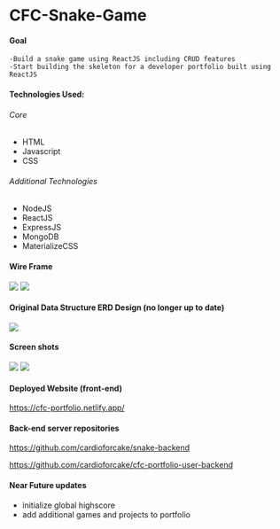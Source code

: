 # CFC-Snake-Game


#### Goal

    -Build a snake game using ReactJS including CRUD features
    -Start building the skeleton for a developer portfolio built using ReactJS


#### Technologies Used:

###### Core
- HTML
- Javascript
- CSS
###### Additional Technologies
- NodeJS
- ReactJS
- ExpressJS
- MongoDB
- MaterializeCSS

#### Wire Frame

<img src="https://i.imgur.com/DDAyR83.png">
<img src="https://i.imgur.com/FKx0YJP.png">

#### Original Data Structure ERD Design (no longer up to date)

<img src="https://i.imgur.com/XTl0RFW.png">

#### Screen shots

<img src="https://i.imgur.com/yg5OMTs.png">
<img src="https://i.imgur.com/oaBprW9.png">


#### Deployed Website (front-end)

https://cfc-portfolio.netlify.app/

#### Back-end server repositories

https://github.com/cardioforcake/snake-backend

https://github.com/cardioforcake/cfc-portfolio-user-backend

#### Near Future updates

- initialize global highscore
- add additional games and projects to portfolio




